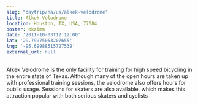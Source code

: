 ```yaml
---
slug: "daytrip/na/us/alkek-velodrome"
title: Alkek Velodrome
location: Houston, TX, USA, 77084
poster: bkzimm
date: '2011-10-03T12:12:00'
lat: '29.79975053207655'
lng: '-95.69988515727539'
external_url: null
---
```


Alkek Velodrome is the only facility for training for high speed bicycling in the entire state of Texas. Although many of the open hours are taken up with professional training sessions, the velodrome also offers hours for public usage. Sessions for skaters are also available, which makes this attraction popular with both serious skaters and cyclists
